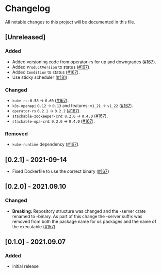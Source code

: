 # Changelog

All notable changes to this project will be documented in this file.

## [Unreleased]

### Added
- Added versioning code from operator-rs for up and downgrades ([#167]).
- Added `ProductVersion` to status ([#167]).
- Added `Condition` to status ([#167]).
- Use sticky scheduler ([#181])

### Changed

- `kube-rs`: `0.58` → `0.60` ([#167]).
- `k8s-openapi` `0.12` → `0.13` and features: `v1_21` → `v1_22` ([#167]).
- `operator-rs` `0.2.1` → `0.2.2` ([#167]).
- `stackable-zookeeper-crd`: `0.2.0` → `0.4.0` ([#167]).
- `stackable-opa-crd`: `0.2.0` → `0.4.0` ([#167]).

### Removed

- `kube-runtime` dependency ([#167]).

[#167]: https://github.com/stackabletech/kafka-operator/pull/167
[#181]: https://github.com/stackabletech/kafka-operator/pull/181

## [0.2.1] - 2021-09-14

- Fixed Dockerfile to use the correct binary ([#167])

[#167]: https://github.com/stackabletech/kafka-operator/pull/167

## [0.2.0] - 2021.09.10

### Changed
- **Breaking:** Repository structure was changed and the -server crate renamed to -binary. As part of this change the -server suffix was removed from both the package name for os packages and the name of the executable ([#157]).

[#157]: https://github.com/stackabletech/kafka-operator/pull/157

## [0.1.0] - 2021.09.07

### Added

- Initial release

